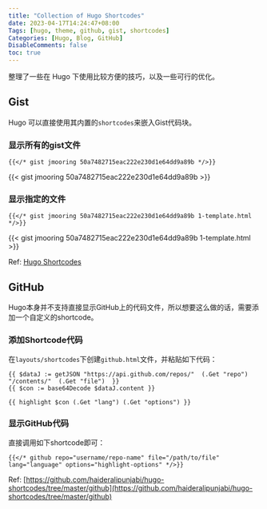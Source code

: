 ```yaml
---
title: "Collection of Hugo Shortcodes"
date: 2023-04-17T14:24:47+08:00
Tags: [hugo, theme, github, gist, shortcodes]
Categories: [Hugo, Blog, GitHub]
DisableComments: false
toc: true
---
```


整理了一些在 Hugo 下使用比较方便的技巧，以及一些可行的优化。

## Gist

Hugo 可以直接使用其内置的`shortcodes`来嵌入Gist代码块。

### 显示所有的gist文件

```text
{{</* gist jmooring 50a7482715eac222e230d1e64dd9a89b */>}}
```

{{< gist jmooring 50a7482715eac222e230d1e64dd9a89b >}}

### 显示指定的文件

```text
{{</* gist jmooring 50a7482715eac222e230d1e64dd9a89b 1-template.html */>}}
```

{{< gist jmooring 50a7482715eac222e230d1e64dd9a89b 1-template.html >}}

Ref: [Hugo Shortcodes](https://gohugo.io/content-management/shortcodes/)

## GitHub

Hugo本身并不支持直接显示GitHub上的代码文件，所以想要这么做的话，需要添加一个自定义的shortcode。

### 添加Shortcode代码

在`layouts/shortcodes`下创建`github.html`文件，并粘贴如下代码：

```text
{{ $dataJ := getJSON "https://api.github.com/repos/"  (.Get "repo")  "/contents/"  (.Get "file")  }}
{{ $con := base64Decode $dataJ.content }}

{{ highlight $con (.Get "lang") (.Get "options") }}
```

### 显示GitHub代码

直接调用如下shortcode即可：

```text
{{</* github repo="username/repo-name" file="/path/to/file" lang="language" options="highlight-options" */>}}
```

Ref: [https://github.com/haideralipunjabi/hugo-shortcodes/tree/master/github](https://github.com/haideralipunjabi/hugo-shortcodes/tree/master/github)
